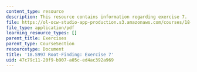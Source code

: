 ```yaml
---
content_type: resource
description: This resource contains information regarding exercise 7.
file: https://ol-ocw-studio-app-production.s3.amazonaws.com/courses/18-s997-introduction-to-matlab-programming-fall-2011/47c79c1120f9b907a05ced4ac392a969_MIT18_S997F11_Exercise_7.pdf
file_type: application/pdf
learning_resource_types: []
parent_title: Exercises
parent_type: CourseSection
resourcetype: Document
title: '18.S997 Root-Finding: Exercise 7'
uid: 47c79c11-20f9-b907-a05c-ed4ac392a969
---
```

